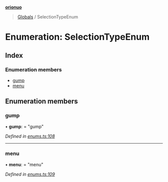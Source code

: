 **[orionuo](../README.md)**

> [Globals](../globals.md) / SelectionTypeEnum

# Enumeration: SelectionTypeEnum

## Index

### Enumeration members

* [gump](selectiontypeenum.md#gump)
* [menu](selectiontypeenum.md#menu)

## Enumeration members

### gump

•  **gump**:  = "gump"

*Defined in [enums.ts:108](https://github.com/msviha/orionuo/blob/5713165/src/enums.ts#L108)*

___

### menu

•  **menu**:  = "menu"

*Defined in [enums.ts:109](https://github.com/msviha/orionuo/blob/5713165/src/enums.ts#L109)*
